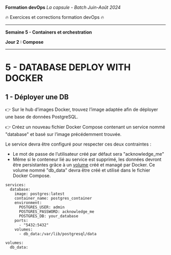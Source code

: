 **Formation devOps**
_La capsule - Batch Juin-Août 2024_

:fire: Exercices et corrections formation devOps :fire:

---

**Semaine 5 - Containers et orchestration**

**Jour 2 : Compose**

---

# 5 - DATABASE DEPLOY WITH DOCKER

## 1 - Déployer une DB

👉 Sur le hub d’images Docker, trouvez l’image adaptée afin de déployer une base de données PostgreSQL.

👉 Créez un nouveau fichier Docker Compose contenant un service nommé "database" et  basé sur l’image précédemment trouvée.

Le service devra être configuré pour respecter ces deux contraintes :

- Le mot de passe de l’utilisateur créé par défaut sera "acknowledge_me"
- Même si le conteneur lié au service est supprimé, les données devront être persistantes grâce à un [volume](https://docs.docker.com/storage/volumes/) créé et managé par Docker. Ce volume nommé "db_data" devra être créé et utilisé dans le fichier Docker Compose.


```
services:
  database:
    image: postgres:latest
    container_name: postgres_container
    environment:
      POSTGRES_USER: admin
      POSTGRES_PASSWORD: acknowledge_me
      POSTGRES_DB: your_database
    ports:
      - "5432:5432"
    volumes:
      - db_data:/var/lib/postgresql/data

volumes:
  db_data:
```
